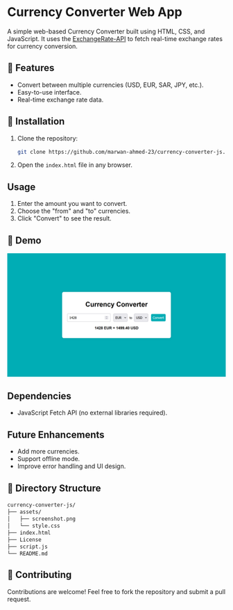 # Currency Converter Web App

A simple web-based Currency Converter built using HTML, CSS, and JavaScript. It uses the [ExchangeRate-API](https://www.exchangerate-api.com/) to fetch real-time exchange rates for currency conversion.

## 🚀 Features
- Convert between multiple currencies (USD, EUR, SAR, JPY, etc.).
- Easy-to-use interface.
- Real-time exchange rate data.

## 🔧 Installation
1. Clone the repository:

    ```bash
    git clone https://github.com/marwan-ahmed-23/currency-converter-js.git
    ```

2. Open the `index.html` file in any browser.

## Usage

1. Enter the amount you want to convert.
2. Choose the "from" and "to" currencies.
3. Click "Convert" to see the result.

## 📸 Demo

![currency converter Demo](assets/screenshot.png "Demo of currency converter Web App")

## Dependencies

- JavaScript Fetch API (no external libraries required).


## Future Enhancements

- Add more currencies.
- Support offline mode.
- Improve error handling and UI design.

## 📂 Directory Structure
```plaintext
currency-converter-js/
├── assets/
│   ├── screenshot.png
│   └── style.css
├── index.html
├── License
├── script.js
└── README.md
```

## 🤝 Contributing

Contributions are welcome! Feel free to fork the repository and submit a pull request.
